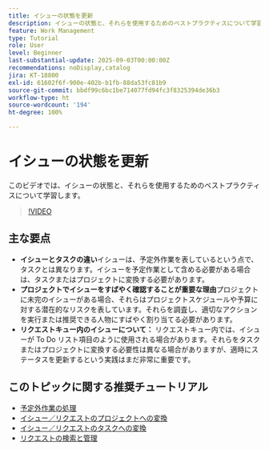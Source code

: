```yaml
---
title: イシューの状態を更新
description: イシューの状態と、それらを使用するためのベストプラクティスについて学習します。
feature: Work Management
type: Tutorial
role: User
level: Beginner
last-substantial-update: 2025-09-03T00:00:00Z
recommendations: noDisplay,catalog
jira: KT-18800
exl-id: 61602f6f-900e-402b-b1fb-88da53fc81b9
source-git-commit: bbdf99c6bc1be714077fd94fc3f8325394de36b3
workflow-type: ht
source-wordcount: '194'
ht-degree: 100%

---
```


# イシューの状態を更新

このビデオでは、イシューの状態と、それらを使用するためのベストプラクティスについて学習します。

>[!VIDEO](https://video.tv.adobe.com/v/3472966/?quality=12&learn=on&enablevpops=1&captions=jpn)

## 主な要点

* **イシューとタスクの違い**&#x200B;イシューは、予定外作業を表しているという点で、タスクとは異なります。イシューを予定作業として含める必要がある場合は、タスクまたはプロジェクトに変換する必要があります。
* **プロジェクトでイシューをすばやく確認することが重要な理由**&#x200B;プロジェクトに未完のイシューがある場合、それらはプロジェクトスケジュールや予算に対する潜在的なリスクを表しています。それらを調査し、適切なアクションを実行または推奨できる人物にすばやく割り当てる必要があります。
* **リクエストキュー内のイシューについて：** リクエストキュー内では、イシューが To Do リスト項目のように使用される場合があります。それらをタスクまたはプロジェクトに変換する必要性は異なる場合がありますが、適時にステータスを更新するという実践はまだ非常に重要です。


## このトピックに関する推奨チュートリアル

* [予定外作業の処理](/help/manage-work/issues-requests/handle-unplanned-work.md)
* [イシュー／リクエストのプロジェクトへの変換](/help/manage-work/issues-requests/create-a-project-from-a-request.md)
* [イシュー／リクエストのタスクへの変換](/help/manage-work/issues-requests/convert-issues-to-other-work-items.md)
* [リクエストの検索と管理](/help/manage-work/issues-requests/find-requests.md)
